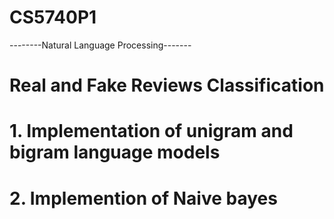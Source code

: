 # CS5740P1 

--------Natural Language Processing-------



# Real and Fake Reviews Classification

# 1. Implementation of unigram and bigram language models
# 2. Implemention of Naive bayes
